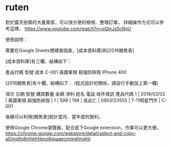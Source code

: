 # ruten
對於露天拍賣的大量賣家，可以很方便的檢視、整理訂單。
詳細操作方式可以參考這裡，
https://www.youtube.com/watch?v=pQtxJs5cRqU

使用說明：

需要在Google Sheets裡建兩個表，[成本資料庫]和[2016銷售表]

[成本資料庫]有三欄，結構如下：

產品代碼 型號 成本
C-001   美國軍規 超強防摔殼 iPhone   400

[2016銷售表]有十欄，結構如下：  (程式設計的關係，請自行手動加上第一欄)

項次	日期	型號	購買數量	金額	淨利	姓名	電話	收件資訊	產品代碼
1 | 2018/02/02 | 美國軍規 超強防摔殼 | 1 | 599 | 199 | 吳此仁 | 0953123555 | 7-11明星門市 | C-001

後續可以利用[銷售表]統計當月、當年度的營利。

使用Google Chrome瀏覽器，配合底下Google extension，作業可以更方便。
https://chrome.google.com/webstore/detail/select-and-copy-all/midhdlmhkhhbnolklpaaecmmghhoklji

